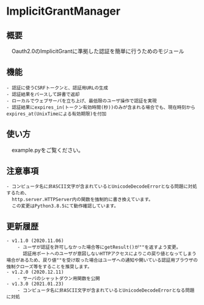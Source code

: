 # ImplicitGrantManager

## 概要

　Oauth2.0のImplicitGrantに準拠した認証を簡単に行うためのモジュール

## 機能

	- 認証に使うCSRFトークンと、認証用URLの生成
	- 認証結果をパースして辞書で返却
	- ローカルでウェブサーバを立ち上げ、最低限のユーザ操作で認証を実現
	- 認証結果にexpires_in(トークン有効時間(秒))のみが含まれる場合でも、現在時刻からexpires_at(UnixTimeによる有効期限)を付加

## 使い方

　example.pyをご覧ください。

## 注意事項
	- コンピュータ名に非ASCII文字が含まれているとUnicodeDecodeErrorとなる問題に対処するため、
	  http.server.HTTPServer内の関数を強制的に書き換えています。
	  この変更はPython3.8.5にて動作確認しています。

## 更新履歴
	- v1.1.0 (2020.11.06)
		- ユーザが認証を許可しなかった場合等にgetResult()が""を返すよう変更。
		  認証用ポートへのユーザが意図しないHTTPアクセスによりこの戻り値となってしまう場合があるため、戻り値""を受け取った場合はユーザへの通知や開いている認証用ブラウザの強制クローズ等をすることを推奨します。
	- v1.2.0 (2020.12.11)
		- サーバのシャットダウン用関数を公開
	- v1.3.0 (2021.01.23)
		- コンピュータ名に非ASCII文字が含まれているとUnicodeDecodeErrorとなる問題に対処
